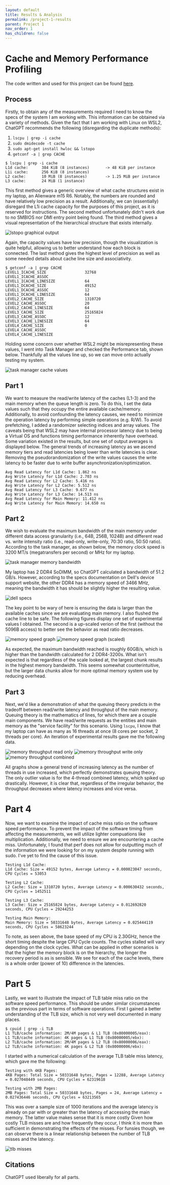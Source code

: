 ```yaml
---
layout: default
title: Results & Analysis
permalink: /project-1-results
parent: Project 1
nav_order: 1
has_children: false
---
```


# Cache and Memory Performance Profiling

The code written and used for this project can be found [here](https://github.com/vereimyst/ACS-Project-1).

## Process

Firstly, to obtain any of the measurements required I need to know the specs of the system I am working with. This information can be obtained via a variety of methods. Given the fact that I am working with Linux on WSL2, ChatGPT recommends the following (disregarding the duplicate methods):

1. `lscpu | grep -i cache`
2. `sudo dmidecode -t cache`
3. `sudo apt-get install hwloc && lstopo`
4. `getconf -a | grep CACHE`

```
$ lscpu | grep -i cache
L1d cache:      384 KiB (8 instances)       -> 48 KiB per instance
L1i cache:      256 KiB (8 instances)
L2 cache:       10 MiB (8 instances)        -> 1.25 MiB per instance
L3 cache:       24 MiB (1 instance)
```

This first method gives a generic overview of what cache structures exist in my laptop, an Alienware m15 R6. Notably, the numbers are rounded and have relatively low precision as a result. Additionally, we can (essentially) disregard the L1i cache capacity for the purposes of this project, as it is reserved for instructions. The second method unfortunately didn't work due to no SMBIOS nor DMI entry point being found. The third method gives a visual representation of the hierarchical structure that exists internally.

![lstopo graphical output](assets/images/cpu.png)

Again, the capacity values have low precision, though the visualization is quite helpful, allowing us to better understand how each block is connected. The last method gives the highest level of precision as well as some needed details about cache line size and associativity.

```
$ getconf -a | grep CACHE
LEVEL1_ICACHE_SIZE                 32768
LEVEL1_ICACHE_ASSOC
LEVEL1_ICACHE_LINESIZE             64
LEVEL1_DCACHE_SIZE                 49152
LEVEL1_DCACHE_ASSOC                12
LEVEL1_DCACHE_LINESIZE             64
LEVEL2_CACHE_SIZE                  1310720
LEVEL2_CACHE_ASSOC                 20
LEVEL2_CACHE_LINESIZE              64
LEVEL3_CACHE_SIZE                  25165824
LEVEL3_CACHE_ASSOC                 12
LEVEL3_CACHE_LINESIZE              64
LEVEL4_CACHE_SIZE                  0
LEVEL4_CACHE_ASSOC
LEVEL4_CACHE_LINESIZE
```

Holding some concern over whether WSL2 might be misrepresenting these values, I went into Task Manager and checked the Performance tab, shown below. Thankfully all the values line up, so we can move onto actually testing my system.

![task manager cache values](assets/images/task-manager-cache-breakdown.png)


## Part 1

We want to measure the read/write latency of the caches (L1-3) and the main memory when the queue length is zero. To do this, I set the data values such that they occupy the entire available cache/memory. Additionally, to avoid confounding the latency causes, we need to minimize the operation latency by performing simple operations (e.g. R/W). To avoid prefetching, I added a randomizer selecting indices and array values. The caveats being that WSL2 may have internal processor latency due to being a Virtual OS and functions timing performance inherently have overhead. Some variation existed in the results, but one set of output averages is displayed below. The general trends of increasing latency as we ascend memory tiers and read latencies being lower than write latencies is clear. Removing the pseudorandomization of the write values causes the write latency to be faster due to write buffer asynchronization/optimization.

```
Avg Read Latency for L1d Cache: 1.862 ns
Avg Write Latency for L1d Cache: 2.703 ns
Avg Read Latency for L2 Cache: 5.416 ns
Avg Write Latency for L2 Cache: 5.512 ns
Avg Read Latency for L3 Cache: 9.677 ns
Avg Write Latency for L3 Cache: 14.513 ns
Avg Read Latency for Main Memory: 11.412 ns
Avg Write Latency for Main Memory: 14.650 ns
```

## Part 2

We wish to evaluate the maximum bandwidth of the main memory under different data access granularity (i.e., 64B, 256B, 1024B) and different read vs. write intensity ratio (i.e., read-only, write-only, 70:30 ratio, 50:50 ratio). According to the task manager, as shown below, the memory clock speed is 3200 MT/s (megatransfers per second) or MHz for my laptop.

![task manager memory bandwidth](assets/images/task-manager-memory-breakdown.png)

My laptop has 2 DDR4 SoDIMM, so ChatGPT calculated a bandwidth of 51.2 GB/s. However, according to the specs documentation on Dell's device support website, the other DDR4 has a memory speed of 3466 MHz, meaning the bandwidth it has should be slightly higher the resulting value.

![dell specs](assets/images/dell-specs.png)

The key point to be wary of here is ensuring the data is larger than the available caches since we are evaluating main memory. I also flushed the cache line to be safe. The following figures display one set of experimental values I obtained. The second is a up-scaled verion of the first (without the 5096B access) to better see the behavior as read ratio decreases.

![memory speed graph](assets/images/memory-speed.png)
![memory speed graph (scaled)](assets/images/memory-speed-scaled.png)

As expected, the maximum bandwidth reached is roughly 60GB/s, which is higher than the bandwidth calculated for 2 DDR4-3200s. What isn't expected is that regardless of the scale looked at, the largest chunk results in the highest memory bandwidth. This seems somewhat counterintuitive, but the larger data chunks allow for more optimal memory system use by reducing overhead.


## Part 3

Next, we'd like a demonstration of what the queuing theory predicts in the tradeoff between read/write latency and throughput of the main memory. Queuing theory is the mathematics of lines, for which there are a couple main components. We have read/write requests as the entities and main memory as the "service facility" for this scenario. Using `lscpu`, I know that my laptop can have as many as 16 threads at once (8 cores per socket, 2 threads per core). An iteration of experimental results gave me the following data.

![memory throughput read only](assets/images/throughput-r.png)
![memory throughput write only](assets/images/throughput-w.png)
![memory throughput combined](assets/images/throughput-rw.png)

All graphs show a general trend of increasing latency as the number of threads in use increased, which perfectly demonstrates queuing theory. The only outlier value is for the 4-thread combined latency, which spiked up drastically. However, it is clear that, regardless of the irregular behavior, the throughput decreases where latency increases and vice versa.

# Part 4

Now, we want to examine the impact of cache miss ratio on the software speed performance. To prevent the impact of the software timing from affecting the measurements, we will utilize lighter compuations like multiplication. Additionally, we need to ensure we are encountering a cache miss. Unfortunately, I found that perf does not allow for outputting much of the information we were looking for on my system despite running with sudo. I've yet to find the cause of this issue.

```
Testing L1d Cache:
L1d Cache: Size = 49152 bytes, Average Latency = 0.000023047 seconds, CPU Cycles = 53053

Testing L2 Cache:
L2 Cache: Size = 1310720 bytes, Average Latency = 0.000630432 seconds, CPU Cycles = 1452511

Testing L3 Cache:
L3 Cache: Size = 25165824 bytes, Average Latency = 0.012692820 seconds, CPU Cycles = 29244253

Testing Main Memory:
Main Memory: Size = 50331648 bytes, Average Latency = 0.025444119 seconds, CPU Cycles = 58623244
```

To note, as seen above, the base speed of my CPU is 2.30GHz, hence the short timing despite the large CPU Cycle counts. The cycles stalled will vary depending on the clock cycles. What can be applied in other scenarios is that the higher the memory block is on the hierarchy, the longer the recovery period is as is sensible. We see for each of the cache levels, there is a whole order (power of 10) difference in the latencies.


# Part 5

Lastly, we want to illustrate the impact of TLB table miss ratio on the software speed performance. This should be under similar circumstances as the previous part in terms of software operations. First I gained a better understanding of the TLB size, which is not very well documented in many places.

```
$ cpuid | grep -i TLB
L1 TLB/cache information: 2M/4M pages & L1 TLB (0x80000005/eax): 
L1 TLB/cache information: 4K pages & L1 TLB (0x80000005/ebx):
L2 TLB/cache information: 2M/4M pages & L2 TLB (0x80000006/eax):
L2 TLB/cache information: 4K pages & L2 TLB (0x80000006/ebx):
```

I started with a numerical calculation of the average TLB table miss latency, which gave me the following:

```
Testing with 4KB Pages:
4KB Pages: Total Size = 50331648 bytes, Pages = 12288, Average Latency = 0.027048449 seconds, CPU Cycles = 62319618

Testing with 2MB Pages:
2MB Pages: Total Size = 50331648 bytes, Pages = 24, Average Latency = 0.027436446 seconds, CPU Cycles = 63213565
```

This was over a sample size of 1000 iterations and the average latency is already on par with or greater than the latency of accessing the main memory. The latter value makes sense that it is more costly Given how costly TLB misses are and how frequently they occur, I think it is more than sufficient in demonstrating the effects of the misses. For funsies though, we can observe there is a linear relationship between the number of TLB misses and the latency.

![tlb misses](assets/images/tlb-misses.png)



## Citations

ChatGPT used liberally for all parts.